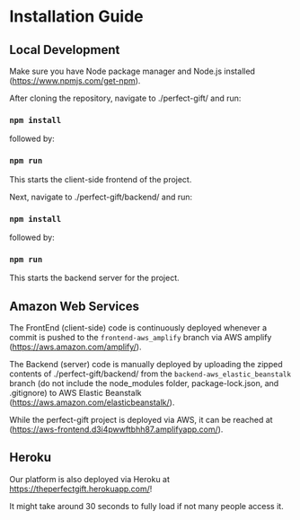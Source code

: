 # Installation Guide

## Local Development

Make sure you have Node package manager and Node.js installed (<https://www.npmjs.com/get-npm>).

After cloning the repository, navigate to ./perfect-gift/ and run:

### `npm install`

followed by:

### `npm run`

This starts the client-side frontend of the project.

Next, navigate to ./perfect-gift/backend/ and run:

### `npm install`

followed by:

### `npm run`

This starts the backend server for the project.

## Amazon Web Services

The FrontEnd (client-side) code is continuously deployed whenever a commit is pushed to the `frontend-aws_amplify` branch via AWS amplify (<https://aws.amazon.com/amplify/>).

The Backend (server) code is manually deployed by uploading the zipped contents of ./perfect-gift/backend/ from the `backend-aws_elastic_beanstalk` branch (do not include the node_modules folder, package-lock.json, and .gitignore) to AWS Elastic Beanstalk (<https://aws.amazon.com/elasticbeanstalk/>).

While the perfect-gift project is deployed via AWS, it can be reached at (<https://aws-frontend.d3i4pwwftbhh87.amplifyapp.com/>).

## Heroku

Our platform is also deployed via Heroku at https://theperfectgift.herokuapp.com/!

It might take around 30 seconds to fully load if not many people access it.
